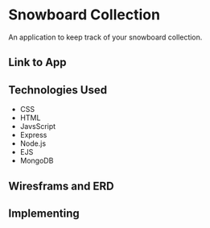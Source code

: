 # Snowboard Collection
An application to keep track of your snowboard collection.

## Link to App



## Technologies Used
* CSS
* HTML
* JavsScript
* Express
* Node.js
* EJS
* MongoDB



## Wiresframs and ERD







## Implementing 
